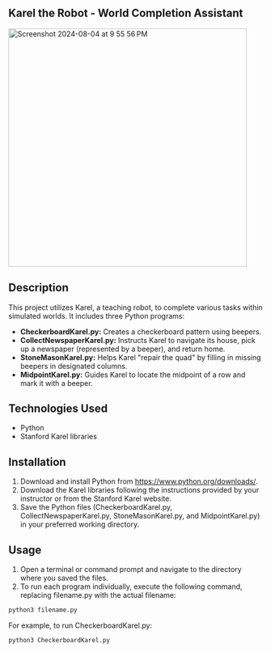 ## Karel the Robot - World Completion Assistant
<img width="471" alt="Screenshot 2024-08-04 at 9 55 56 PM" src="https://github.com/user-attachments/assets/5f4ad2fd-897e-4e97-8b56-7175c1a0dbe5">

## Description
This project utilizes Karel, a teaching robot, to complete various tasks within simulated worlds. It includes three Python programs:

* **CheckerboardKarel.py:** Creates a checkerboard pattern using beepers.
* **CollectNewspaperKarel.py:** Instructs Karel to navigate its house, pick up a newspaper (represented by a beeper), and return home.
* **StoneMasonKarel.py:** Helps Karel "repair the quad" by filling in missing beepers in designated columns.
* **MidpointKarel.py:** Guides Karel to locate the midpoint of a row and mark it with a beeper.

## Technologies Used
* Python
* Stanford Karel libraries

## Installation

1. Download and install Python from https://www.python.org/downloads/.
2. Download the Karel libraries following the instructions provided by your instructor or from the Stanford Karel website.
3. Save the Python files (CheckerboardKarel.py, CollectNewspaperKarel.py, StoneMasonKarel.py, and MidpointKarel.py) in your preferred working directory.

## Usage

1. Open a terminal or command prompt and navigate to the directory where you saved the files.
2. To run each program individually, execute the following command, replacing filename.py with the actual filename:
   
```bash
python3 filename.py
```

For example, to run CheckerboardKarel.py:
```bash
python3 CheckerboardKarel.py
```

